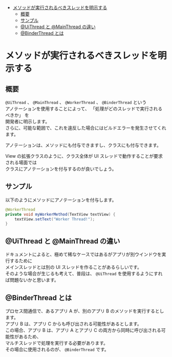 <!-- TOC START min:1 max:3 link:true asterisk:false update:true -->
- [メソッドが実行されるべきスレッドを明示する](#メソッドが実行されるべきスレッドを明示する)
  - [概要](#概要)
  - [サンプル](#サンプル)
  - [@UiThread と @MainThread の違い](#uithread-と-mainthread-の違い)
  - [@BinderThread とは](#binderthread-とは)
<!-- TOC END -->


# メソッドが実行されるべきスレッドを明示する

## 概要

`@UiThread` 、 `@MainThread` 、 `@WorkerThread` 、 `@BinderThread` という  
アノテーションを使用することによって、 「処理がどのスレッドで実行されるべきか」 を  
開発者に明示します。  
さらに、可能な範囲で、これを違反した場合にはビルドエラーを発生させてくれます。

アノテーションは、メソッドにも付与できますし、クラスにも付与できます。

View の拡張クラスのように、クラス全体が UI スレッドで動作することが要求される場面では  
クラスにアノテーションを付与するのが良いでしょう。


## サンプル

以下のようにメソッドにアノテーションを付与します。

```java
@WorkerThread
private void myWorkerMethod(TextView textView) {
    textView.setText("Worker Thread!");
}
```


## @UiThread と @MainThread の違い

ドキュメントによると、極めて稀なケースではあるがアプリが別ウインドウを実行するために  
メインスレッドとは別の UI スレッドを作ることがあるらしいです。  
そのような場合が生じるも考えて、普段は、 `@UiThread` を使用するようにすれば問題ないかと思います。


## @BinderThread とは

プロセス間通信で、あるアプリ A が、別のアプリ B のメソッドを実行するとします。  
アプリ B は、アプリ C からも呼び出される可能性があるとします。  
この場合、アプリ B は、アプリ A とアプリ C の両方から同時に呼び出される可能性があるため、  
マルチスレッドで処理を実行する必要があります。  
その場合に使用されるのが、 `@BinderThread` です。
